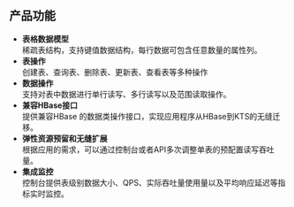 ## 产品功能


* **表格数据模型**  
稀疏表结构，支持键值数据结构，每行数据可包含任意数量的属性列。
* **表操作**  
 创建表、查询表、删除表、更新表、查看表等多种操作
* **数据操作**  
 支持对表中数据进行单行读写、多行读写以及范围读取操作。
* **兼容HBase接口**  
提供兼容HBase 的数据类操作接口，实现应用程序从HBase到KTS的无缝迁移。
* **弹性资源预留和无缝扩展**  
根据应用的需求，可以通过控制台或者API多次调整单表的预配置读写吞吐量。
* **集成监控**  
控制台提供表级别数据大小、QPS、实际吞吐量使用量以及平均响应延迟等指标实时监控。
